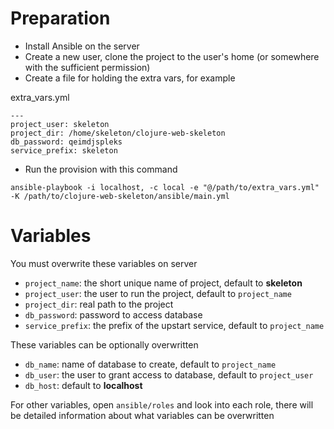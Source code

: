 # Preparation

- Install Ansible on the server
- Create a new user, clone the project to the user's home (or somewhere with the
  sufficient permission)
- Create a file for holding the extra vars, for example

extra_vars.yml

```
---
project_user: skeleton
project_dir: /home/skeleton/clojure-web-skeleton
db_password: qeimdjspleks
service_prefix: skeleton
```

- Run the provision with this command

```
ansible-playbook -i localhost, -c local -e "@/path/to/extra_vars.yml" -K /path/to/clojure-web-skeleton/ansible/main.yml
```

# Variables

You must overwrite these variables on server

- `project_name`: the short unique name of project, default to **skeleton**
- `project_user`: the user to run the project, default to `project_name`
- `project_dir`: real path to the project
- `db_password`: password to access database
- `service_prefix`: the prefix of the upstart service, default to `project_name`

These variables can be optionally overwritten

- `db_name`: name of database to create, default to `project_name`
- `db_user`: the user to grant access to database, default to `project_user`
- `db_host`: default to **localhost**

For other variables, open `ansible/roles` and look into each role, there will be
detailed information about what variables can be overwritten
